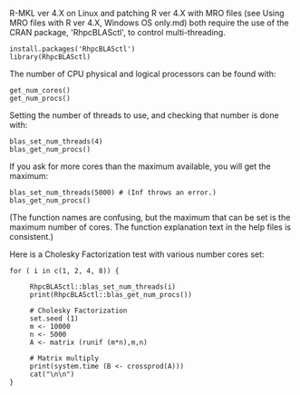 
R-MKL ver 4.X on Linux and patching R ver 4.X with MRO files (see Using MRO files with R ver 4.X, Windows OS only.md) both require the use of the CRAN package, 'RhpcBLASctl', to control multi-threading.

    install.packages('RhpcBLASctl')
    library(RhpcBLASctl)
    
The number of CPU physical and logical processors can be found with:
    
    get_num_cores()
    get_num_procs()

Setting the number of threads to use, and checking that number is done with:
     
    blas_set_num_threads(4)
    blas_get_num_procs()
    
If you ask for more cores than the maximum available, you will get the maximum:

    blas_set_num_threads(5000) # (Inf throws an error.)
    blas_get_num_procs()

(The function names are confusing, but the maximum that can be set is the maximum number of cores. The function explanation text in the help files is consistent.)


 Here is a Cholesky Factorization test with various number cores set:
 
    for ( i in c(1, 2, 4, 8)) { 
	
	     RhpcBLASctl::blas_set_num_threads(i)
         print(RhpcBLASctl::blas_get_num_procs())
         
         # Cholesky Factorization 
         set.seed (1)
         m <- 10000
         n <- 5000
         A <- matrix (runif (m*n),m,n)
         
         # Matrix multiply
         print(system.time (B <- crossprod(A)))
		 cat("\n\n")
    }

